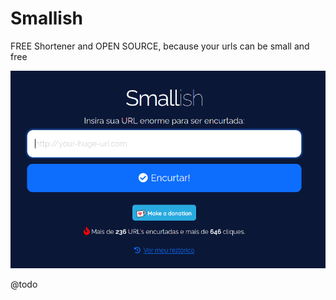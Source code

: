 # Smallish

FREE Shortener and OPEN SOURCE, because your urls can be small and free

![smallish-screen](docs/smallish-screen.png)

@todo
